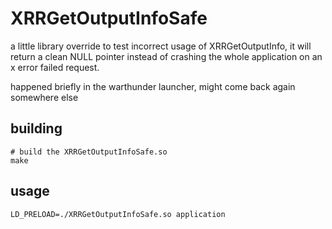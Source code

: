 # XRRGetOutputInfoSafe
a little library override to test incorrect usage of XRRGetOutputInfo, it will return a clean NULL pointer instead of crashing the whole application on an x error failed request.

happened briefly in the warthunder launcher, might come back again somewhere else

## building
```
# build the XRRGetOutputInfoSafe.so
make
```
## usage
`LD_PRELOAD=./XRRGetOutputInfoSafe.so application`
